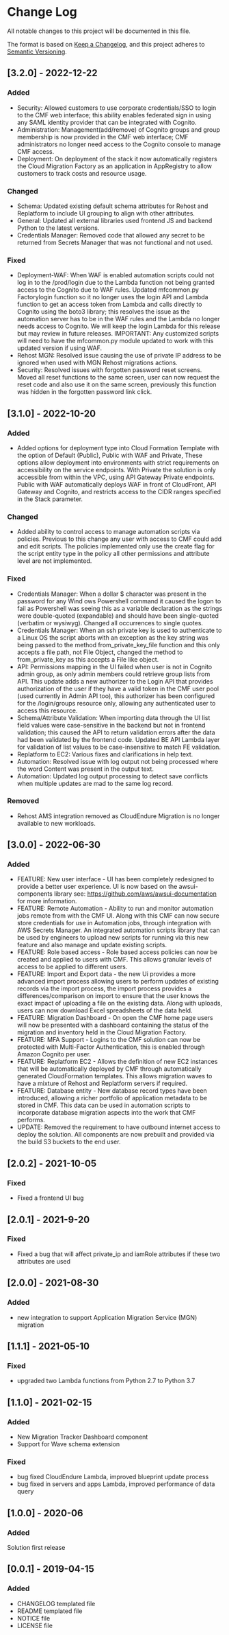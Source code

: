# Change Log
All notable changes to this project will be documented in this file.

The format is based on [Keep a Changelog](https://keepachangelog.com/en/1.0.0/),
and this project adheres to [Semantic Versioning](https://semver.org/spec/v2.0.0.html).
## [3.2.0] - 2022-12-22
### Added
- Security: Allowed customers to use corporate credentials/SSO to login to the CMF web interface; this ability enables federated sign in using any SAML identity provider that can be integrated with Cognito.
- Administration: Management(add/remove) of Cognito groups and group membership is now provided in the CMF web interface; CMF administrators no longer need access to the Cognito console to manage CMF access.
- Deployment: On deployment of the stack it now automatically registers the Cloud Migration Factory as an application in AppRegistry to allow customers to track costs and resource usage.
### Changed
- Schema: Updated existing default schema attributes for Rehost and Replatform to include UI grouping to align with other attributes.
- General: Updated all external libraries used frontend JS and backend Python to the latest versions.
- Credentials Manager: Removed code that allowed any secret to be returned from Secrets Manager that was not functional and not used.
### Fixed
- Deployment-WAF: When WAF is enabled automation scripts could not log in to the /prod/login due to the Lambda function not being granted access to the Cognito due to WAF rules. Updated mfcommon.py Factorylogin function so it no longer uses the login API and Lambda function to get an access token from Lambda and calls directly to Cognito using the boto3 library; this resolves the issue as the automation server has to be in the WAF rules and the Lambda no longer needs access to Cognito. We will keep the login Lambda for this release but may review in future releases. IMPORTANT: Any customized scripts will need to have the mfcommon.py module updated to work with this updated version if using WAF.
- Rehost MGN: Resolved issue causing the use of private IP address to be ignored when used with MGN Rehost migrations actions.
- Security: Resolved issues with forgotten password reset screens. Moved all reset functions to the same screen, user can now request the reset code and also use it on the same screen, previously this function was hidden in the forgotten password link click.
## [3.1.0] - 2022-10-20
### Added
- Added options for deployment type into Cloud Formation Template with the option of Default (Public), Public with WAF and Private, These options allow deployment into environments with strict requirements on accessibility on the service endpoints. With Private the solution is only accessible from within the VPC, using API Gateway Private endpoints. Public with WAF automatically deploys WAF in front of CloudFront, API Gateway and Cognito, and restricts access to the CIDR ranges specified in the Stack parameter.
### Changed
- Added ability to control access to manage automation scripts via policies. Previous to this change any user with access to CMF could add and edit scripts. The policies implemented only use the create flag for the script entity type in the policy all other permissions and attribute level are not implemented.
### Fixed
- Credentials Manager: When a dollar $ character was present in the password for any Wind ows Powershell command it caused the logon to fail as Powershell was seeing this as a variable declaration as the strings were double-quoted (expandable) and should have been single-quoted (verbatim or wysiwyg). Changed all occurrences to single quotes.
- Credentials Manager: When an ssh private key is used to authenticate to a Linux OS the script aborts with an exception as the key string was being passed to the method from_private_key_file function and this only accepts a file path, not File Object, changed the method to from_private_key as this accepts a File like object.
- API: Permissions mapping in the UI failed when user is not in Cognito admin group, as only admin members could retrieve group lists from API. This update adds a new authorizer to the Login API that provides authorization of the user if they have a valid token in the CMF user pool (used currently in Admin API too), this authorizer has been configured for the /login/groups resource only, allowing any authenticated user to access this resource.
- Schema/Attribute Validation: When importing data through the UI list field values were case-sensitive in the backend but not in frontend validation; this caused the API to return validation errors after the data had been validated by the frontend code. Updated BE API Lambda layer for validation of list values to be case-insensitive to match FE validation.
- Replatform to EC2: Various fixes and clarifications in help text.
- Automation: Resolved issue with log output not being processed where the word Content was present in the output text.
- Automation: Updated log output processing to detect save conflicts when multiple updates are mad to the same log record.
### Removed
- Rehost AMS integration removed as CloudEndure Migration is no longer available to new workloads.
## [3.0.0] - 2022-06-30
### Added
- FEATURE: New user interface - UI has been completely redesigned to provide a better user experience. UI is now based on the awsui-components library see: https://github.com/aws/awsui-documentation for more information.
- FEATURE: Remote Automation - Ability to run and monitor automation jobs remote from with the CMF UI. Along with this CMF can now secure store credentials for use in Automation jobs, through integration with AWS Secrets Manager. An integrated automation scripts library that can be used by engineers to upload new scripts for running via this new feature and also manage and update existing scripts.
- FEATURE: Role based access - Role based access policies can now be created and applied to users with CMF. This allows granular levels of access to be applied to different users.
- FEATURE: Import and Export data - the new Ui provides a more advanced import process allowing users to perform updates of existing records via the import process, the import process provides a differences/comparison on import to ensure that the user knows the exact impact of uploading a file on the existing data. Along with uploads, users can now download Excel spreadsheets of the data held.
- FEATURE: Migration Dashboard - On open the CMF home page users will now be presented with a dashboard containing the status of the migration and inventory held in the Cloud Migration Factory.
- FEATURE: MFA Support - Logins to the CMF solution can now be protected with Multi-Factor Authentication, this is enabled through Amazon Cognito per user.
- FEATURE: Replatform EC2 - Allows the definition of new EC2 instances that will be automatically deployed by CMF through automatically generated CloudFormation templates. This allows migration waves to have a mixture of Rehost and Replatform servers if required.
- FEATURE: Database entity - New database record types have been introduced, allowing a richer portfolio of application metadata to be stored in CMF. This data can be used in automation scripts to incorporate database migration aspects into the work that CMF performs.
- UPDATE: Removed the requirement to have outbound internet access to deploy the solution. All components are now prebuilt and provided via the build S3 buckets to the end user.
## [2.0.2] - 2021-10-05
### Fixed
- Fixed a frontend UI bug

## [2.0.1] - 2021-9-20
### Fixed
- Fixed a bug that will affect private_ip and iamRole attributes if these two attributes are used

## [2.0.0] - 2021-08-30
### Added
- new integration to support Application Migration Service (MGN) migration

## [1.1.1] - 2021-05-10
### Fixed
- upgraded two Lambda functions from Python 2.7 to Python 3.7

## [1.1.0] - 2021-02-15
### Added
- New Migration Tracker Dashboard component
- Support for Wave schema extension

### Fixed
- bug fixed CloudEndure Lambda, improved blueprint update process
- bug fixed in servers and apps Lambda, improved performance of data query

## [1.0.0] - 2020-06
### Added
Solution first release

## [0.0.1] - 2019-04-15
### Added
- CHANGELOG templated file
- README templated file
- NOTICE file
- LICENSE file
